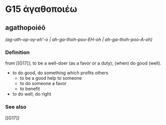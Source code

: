 # G15 ἀγαθοποιέω

## agathopoiéō

_(ag-ath-op-oy-eh'-o | ah-ga-thoh-poo-EH-oh | ah-ga-thoh-poo-A-oh)_

### Definition

from [[G17]]; to be a well-doer (as a favor or a duty); (when) do good (well).

- to do good, do something which profits others
  - to be a good help to someone
  - to do someone a favor
  - to benefit
- to do well, do right

### See also

[[G17]]

